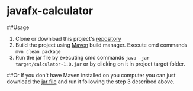 # javafx-calculator
##Usage
1. Clone or download this project's [repository](https://github.com/vladzasoba/javafx-calculator.git)
2. Build the project using [Maven](https://maven.apache.org/) build manager.
Execute cmd commands `mvn clean package`
3. Run the jar file by executing cmd commands `java -jar target/calculator-1.0.jar` or by clicking on it in project target folder.

##Or
If you don't have Maven installed on you computer you can just download the [jar file](https://drive.google.com/file/d/1CDsEnTdisymplTHTyrIgOhcEQBhYNV2h/view?usp=sharing) and run it following the step 3 described above.